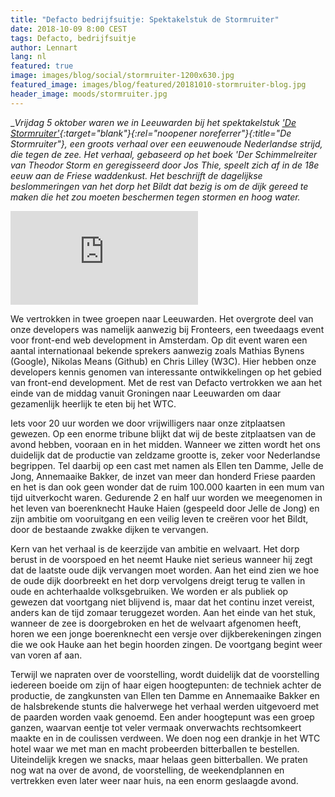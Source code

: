 ```yaml
---
title: "Defacto bedrijfsuitje: Spektakelstuk de Stormruiter"
date: 2018-10-09 8:00 CEST
tags: Defacto, bedrijfsuitje
author: Lennart
lang: nl
featured: true
image: images/blog/social/stormruiter-1200x630.jpg
featured_image: images/blog/featured/20181010-stormruiter-blog.jpg
header_image: moods/stormruiter.jpg
---
```


__Vrijdag 5 oktober waren we in Leeuwarden bij het spektakelstuk ['De Stormruiter'](https://www.destormruiter.nl/){:target="_blank"}{:rel="noopener noreferrer"}{:title="De Stormruiter"}, een groots verhaal over een eeuwenoude Nederlandse strijd, die tegen de zee. Het verhaal, gebaseerd op het boek 'Der Schimmelreiter van Theodor Storm en geregisseerd door Jos Thie, speelt zich af in de 18e eeuw aan de Friese waddenkust. Het beschrijft de dagelijkse beslommeringen van het dorp het Bildt dat bezig is om de dijk gereed te maken die het zou moeten beschermen tegen stormen en hoog water.__

<iframe src="https://www.youtube-nocookie.com/embed/3dphQ6dECLU?rel=0&amp;showinfo=0&amp;cc_lang_pref=de&amp;cc_load_policy=1" frameborder="0" allowfullscreen></iframe>

We vertrokken in twee groepen naar Leeuwarden. Het overgrote deel van onze developers was namelijk aanwezig bij Fronteers, een tweedaags event voor front-end web development in Amsterdam. Op dit event waren een aantal internationaal bekende sprekers aanwezig zoals Mathias Bynens (Google), Nikolas Means (Github) en Chris Lilley (W3C). Hier hebben onze developers kennis genomen van interessante ontwikkelingen op het gebied van front-end development. Met de rest van Defacto vertrokken we aan het einde van de middag vanuit Groningen naar Leeuwarden om daar gezamenlijk heerlijk te eten bij het WTC.

Iets voor 20 uur worden we door vrijwilligers naar onze zitplaatsen gewezen. Op een enorme tribune blijkt dat wij de beste zitplaatsen van de avond hebben, vooraan en in het midden. Wanneer we zitten wordt het ons duidelijk dat de productie van zeldzame grootte is, zeker voor Nederlandse begrippen. Tel daarbij op een cast met namen als Ellen ten Damme, Jelle de Jong, Annemaaike Bakker, de inzet van meer dan honderd Friese paarden en het is dan ook geen wonder dat de ruim 100.000 kaarten in een mum van tijd uitverkocht waren. Gedurende 2 en half uur worden we meegenomen in het leven van boerenknecht Hauke Haien (gespeeld door Jelle de Jong) en zijn ambitie om vooruitgang en een veilig leven te creëren voor het Bildt, door de bestaande zwakke dijken te vervangen.

Kern van het verhaal is de keerzijde van ambitie en welvaart. Het dorp berust in de voorspoed en het neemt Hauke niet serieus wanneer hij zegt dat de laatste oude dijk vervangen moet worden. Aan het eind zien we hoe de oude dijk doorbreekt en het dorp vervolgens dreigt terug te vallen in oude en achterhaalde volksgebruiken. We worden er als publiek op gewezen dat voortgang niet blijvend is, maar dat het continu inzet vereist, anders kan de tijd zomaar teruggezet worden. Aan het einde van het stuk, wanneer de zee is doorgebroken en het de welvaart afgenomen heeft, horen we een jonge boerenknecht een versje over dijkberekeningen zingen die we ook Hauke aan het begin hoorden zingen. De voortgang begint weer van voren af aan.

Terwijl we napraten over de voorstelling, wordt duidelijk dat de voorstelling iedereen boeide om zijn of haar eigen hoogtepunten: de techniek achter de productie, de zangkunsten van Ellen ten Damme en Annemaaike Bakker en de halsbrekende stunts die halverwege het verhaal werden uitgevoerd met de paarden worden vaak genoemd. Een ander hoogtepunt was een groep ganzen, waarvan eentje tot veler vermaak onverwachts rechtsomkeert maakte en in de coulissen verdween. We doen nog een drankje in het WTC hotel waar we met man en macht probeerden bitterballen te bestellen. Uiteindelijk kregen we snacks, maar helaas geen bitterballen. We praten nog wat na over de avond, de voorstelling, de weekendplannen en vertrekken even later weer naar huis, na een enorm geslaagde avond.
